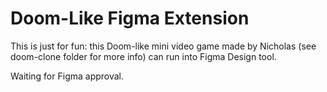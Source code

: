 Doom-Like Figma Extension
================================

This is just for fun: this Doom-like mini video game made by Nicholas (see doom-clone folder for more info) can run into Figma Design tool.

Waiting for Figma approval.
